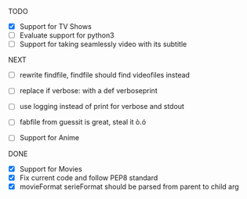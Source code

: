 TODO
- [x] Support for TV Shows
- [ ] Evaluate support for python3
- [ ] Support for taking seamlessly video with its subtitle

NEXT
- [ ] rewrite findfile, findfile should find videofiles instead
- [ ] replace if verbose: with a def verboseprint
- [ ] use logging instead of print for verbose and stdout
- [ ] fabfile from guessit is great, steal it ò.ó
- [ ] Support for Anime


DONE
- [x] Support for Movies
- [x] Fix current code and follow PEP8 standard
- [x] movieFormat serieFormat should be parsed from parent to child arg